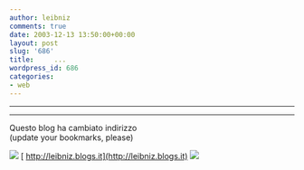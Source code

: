 ```yaml
---
author: leibniz
comments: true
date: 2003-12-13 13:50:00+00:00
layout: post
slug: '686'
title:     ...
wordpress_id: 686
categories:
- web
---
```


 **   **

 **   **

   
Questo blog ha cambiato indirizzo   
  (update your bookmarks, please)

   ![](http://media.supereva.it/djpunabi/Lei/cactus.bmp)   [   http://leibniz.blogs.it](http://leibniz.blogs.it)  ![](http://media.supereva.it/djpunabi/Lei/cactus.bmp)

 

 

 
